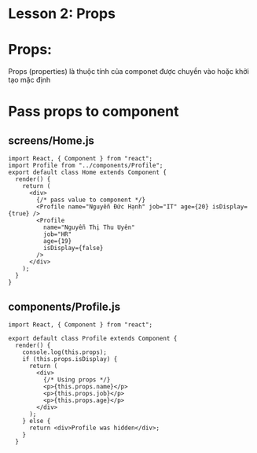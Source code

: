 # Lesson 2: Props

# Props:

Props (properties) là thuộc tính của componet được chuyền vào hoặc khởi tạo mặc định

# Pass props to component

## **screens/Home.js**

```
import React, { Component } from "react";
import Profile from "../components/Profile";
export default class Home extends Component {
  render() {
    return (
      <div>
        {/* pass value to component */}
        <Profile name="Nguyễn Đức Hạnh" job="IT" age={20} isDisplay={true} />
        <Profile
          name="Nguyễn Thị Thu Uyên"
          job="HR"
          age={19}
          isDisplay={false}
        />
      </div>
    );
  }
}
```

## **components/Profile.js**

```
import React, { Component } from "react";

export default class Profile extends Component {
  render() {
    console.log(this.props);
    if (this.props.isDisplay) {
      return (
        <div>
          {/* Using props */}
          <p>{this.props.name}</p>
          <p>{this.props.job}</p>
          <p>{this.props.age}</p>
        </div>
      );
    } else {
      return <div>Profile was hidden</div>;
    }
  }
```

